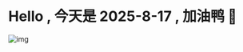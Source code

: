 
# Hello , 今天是 2025-8-17 , 加油鸭 🤭

![img](https://v1.jinrishici.com/all.svg?font-size=18&spacing=4)

